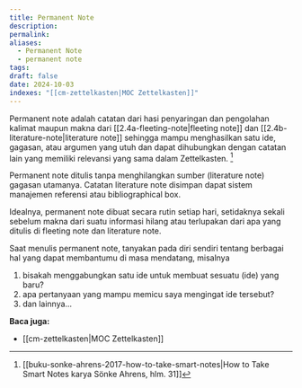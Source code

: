 ```yaml
---
title: Permanent Note
description: 
permalink: 
aliases:
  - Permanent Note
  - permanent note
tags: 
draft: false
date: 2024-10-03
indexes: "[[cm-zettelkasten|MOC Zettelkasten]]"
---
```

Permanent note adalah catatan dari hasi penyaringan dan pengolahan kalimat maupun makna dari [[2.4a-fleeting-note|fleeting note]] dan [[2.4b-literature-note|literature note]] sehingga mampu menghasilkan satu ide, gagasan, atau argumen yang utuh dan dapat dihubungkan dengan catatan lain yang memiliki relevansi yang sama dalam Zettelkasten. [^1]

Permanent note ditulis tanpa menghilangkan sumber (literature note) gagasan utamanya. Catatan literature note disimpan dapat sistem manajemen referensi atau bibliographical box.

Idealnya, permanent note dibuat secara rutin setiap hari, setidaknya sekali sebelum makna dari suatu informasi hilang atau terlupakan dari apa yang ditulis di fleeting note dan literature note.

Saat menulis permanent note, tanyakan pada diri sendiri tentang berbagai hal yang dapat membantumu di masa mendatang, misalnya
1. bisakah menggabungkan satu ide untuk membuat sesuatu (ide) yang baru?
2. apa pertanyaan yang mampu memicu saya mengingat ide tersebut?
3. dan lainnya…


**Baca juga:**
- [[cm-zettelkasten|MOC Zettelkasten]]


[^1]: [[buku-sonke-ahrens-2017-how-to-take-smart-notes|How to Take Smart Notes karya Sönke Ahrens, hlm. 31]]